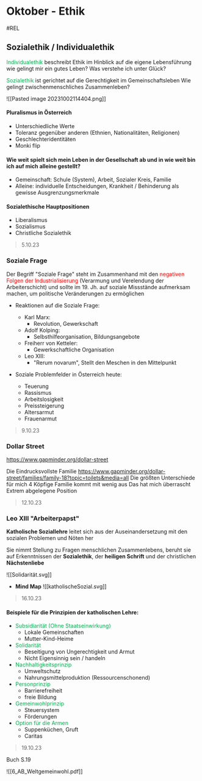 # Oktober - Ethik
#REL 
## Sozialethik / Individualethik

<span style="color:#00b050">Individualethik</span> beschreibt Ethik im Hinblick auf die eigene Lebensführung wie gelingt mir ein gutes Leben? Was verstehe ich unter Glück?

<span style="color:#00b050">Sozialethik</span> ist gerichtet auf die Gerechtigkeit im Gemeinschaftsleben Wie gelingt zwischenmenschliches Zusammenleben?

![[Pasted image 20231002114404.png]]


#### Pluralismus in Österreich

- Unterschiedliche Werte
- Toleranz gegenüber anderen (Ethnien, Nationalitäten, Religionen)
- Geschlechteridentitäten
- Monki flip

#### Wie weit spielt sich mein Leben in der Gesellschaft ab und in wie weit bin ich auf mich alleine gestellt?

- Gemeinschaft: Schule (System), Arbeit, Sozialer Kreis, Familie
- Alleine: individuelle Entscheidungen, Krankheit / Behinderung als gewisse Ausgrenzungsmerkmale

#### Sozialethische Hauptpositionen

- Liberalismus
- Sozialismus
- Christliche Sozialethik

>5.10.23
### Soziale Frage

Der Begriff "Soziale Frage" steht im Zusammenhand mit den <span style="color:#ff0000">negativen Folgen der Industrialisierung</span> (Verarmung und Verelendung der Arbeiterschicht) und sollte im 19. Jh. auf soziale Missstände aufmerksam machen, um politische Veränderungen zu ermöglichen

- Reaktionen auf die Soziale Frage:
	- Karl Marx:
		- Revolution, Gewerkschaft
	- Adolf Kolping:
		- Selbsthilfeorganisation, Bildungsangebote
	- Freiherr von Ketteler:
		- Gewerkschaftliche Organisation
	- Leo XIII:
		- "Rerum novarum", Stellt den Meschen in den Mittelpunkt
 
- Soziale Problemfelder in Österreich heute:
	- Teuerung
	- Rassismus
	- Arbeitslosigkeit
	- Preissteigerung 
	- Altersarmut
	- Frauenarmut



>9.10.23

### Dollar Street
https://www.gapminder.org/dollar-street

Die Eindrucksvollste Familie
	https://www.gapminder.org/dollar-street/families/family-18?topic=toilets&media=all
Die größten Unterschiede für mich
	4 Köpfige Familie kommt mit wenig aus 
Das hat mich überrascht
	Extrem abgelegene Position

>12.10.23

### Leo XIII "Arbeiterpapst"

**Katholische Soziallehre**
	leitet sich aus der Auseinandersetzung mit den sozialen
	Problemen und Nöten her

Sie nimmt Stellung zu Fragen menschlichen Zusammenlebens, beruht sie auf Erkenntnissen der **Sozialethik**, der **heiligen Schrift** und der christlichen **Nächstenliebe**

![[Solidarität.svg]]



- **Mind Map**
![[katholischeSozial.svg]]

>16.10.23
#### Beispiele für die Prinzipien der katholischen Lehre:

- <span style="color:#00b050">Subsidiarität (Ohne Staatseinwirkung)</span>
	- Lokale Gemeinschaften
	- Mutter-Kind-Heime
- <span style="color:#00b050">Solidarität</span>
	- Beseitigung von Ungerechtigkeit und Armut
	- Nicht Eigensinnig sein / handeln
- <span style="color:#00b050">Nachhaltigkeitsprinzip</span>
	- Umweltschutz
	- Nahrungsmittelproduktion (Ressourcenschonend)
- <span style="color:#00b050">Personprinzip</span>
	- Barrierefreiheit
	- freie Bildung
- <span style="color:#00b050">Gemeinwohlprinzip</span>
	- Steuersystem
	- Förderungen
- <span style="color:#00b050">Option für die Armen</span>
	- Suppenküchen, Gruft
	- Caritas

>19.10.23

Buch S.19

![[6_AB_Weltgemeinwohl.pdf]]
